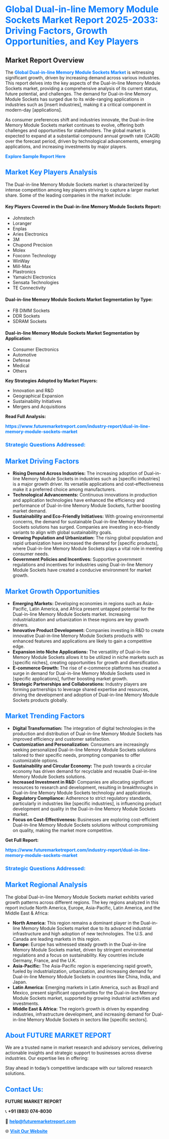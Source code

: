 <h1 style="color: #007BFF;">Global Dual-in-line Memory Module Sockets Market Report 2025-2033: Driving Factors, Growth Opportunities, and Key Players</h1>

<section id="overview">
<h2>Market Report Overview</h2>
<p>The <a href="https://www.futuremarketreport.com/industry-report/dual-in-line-memory-module-sockets-market" style="color: #007BFF; text-decoration: none;"><strong>Global Dual-in-line Memory Module Sockets Market</strong></a> is witnessing significant growth, driven by increasing demand across various industries. This report delves into the key aspects of the Dual-in-line Memory Module Sockets market, providing a comprehensive analysis of its current status, future potential, and challenges. The demand for Dual-in-line Memory Module Sockets has surged due to its wide-ranging applications in industries such as [insert industries], making it a critical component in modern-day [applications].</p>
<p>As consumer preferences shift and industries innovate, the Dual-in-line Memory Module Sockets market continues to evolve, offering both challenges and opportunities for stakeholders. The global market is expected to expand at a substantial compound annual growth rate (CAGR) over the forecast period, driven by technological advancements, emerging applications, and increasing investments by major players.</p>
</section>

<section id="overview">
<p><a href="https://www.futuremarketreport.com/request-sample/reportId=115371" style="color: #007BFF; text-decoration: none;"><strong>Explore Sample Report Here</strong></a></p>
</section>

<section id="key-players">
<h2 style="color: #007BFF;">Market Key Players Analysis</h2>
<p>The Dual-in-line Memory Module Sockets market is characterized by intense competition among key players striving to capture a larger market share. Some of the leading companies in the market include:</p>
<h4>Key Players Covered in the Dual-in-line Memory Module Sockets Report:</h4>
<ul><li>Johnstech</li><li>Loranger</li><li>Enplas</li><li>Aries Electronics</li><li>3M</li><li>Chupond Precision</li><li>Molex</li><li>Foxconn Technology</li><li>WinWay</li><li>Mill-Max</li><li>Plastronics</li><li>Yamaichi Electronics</li><li>Sensata Technologies</li><li>TE Connectivity</li></ul>
<h4>Dual-in-line Memory Module Sockets Market Segmentation by Type:</h4>
<ul><li>FB DIMM Sockets</li><li>DDR Sockets</li><li>SDRAM Sockets</li></ul>

<h4>Dual-in-line Memory Module Sockets Market Segmentation by Application:</h4>
<ul><li>Consumer Electronics</li><li>Automotive</li><li>Defense</li><li>Medical</li><li>Others</li></ul>
<p><strong>Key Strategies Adopted by Market Players:</strong></p>
<ul>
<li>Innovation and R&D</li>
<li>Geographical Expansion</li>
<li>Sustainability Initiatives</li>
<li>Mergers and Acquisitions</li>
</ul>
</section>

<section>
<p><strong>Read Full Analysis: </strong></p><a href="https://www.futuremarketreport.com/industry-report/dual-in-line-memory-module-sockets-market" style="color: #007BFF; text-decoration: none;"><strong>https://www.futuremarketreport.com/industry-report/dual-in-line-memory-module-sockets-market</strong></a>
<h3 style="color: #007BFF;">Strategic Questions Addressed:</h3>
</section>

<section id="driving-factors">
<h2 style="color: #007BFF;">Market Driving Factors</h2>
<ul>
<li><strong>Rising Demand Across Industries:</strong> The increasing adoption of Dual-in-line Memory Module Sockets in industries such as [specific industries] is a major growth driver. Its versatile applications and cost-effectiveness make it a preferred choice among manufacturers.</li>
<li><strong>Technological Advancements:</strong> Continuous innovations in production and application technologies have enhanced the efficiency and performance of Dual-in-line Memory Module Sockets, further boosting market demand.</li>
<li><strong>Sustainability and Eco-Friendly Initiatives:</strong> With growing environmental concerns, the demand for sustainable Dual-in-line Memory Module Sockets solutions has surged. Companies are investing in eco-friendly variants to align with global sustainability goals.</li>
<li><strong>Growing Population and Urbanization:</strong> The rising global population and rapid urbanization have increased the demand for [specific products], where Dual-in-line Memory Module Sockets plays a vital role in meeting consumer needs.</li>
<li><strong>Government Policies and Incentives:</strong> Supportive government regulations and incentives for industries using Dual-in-line Memory Module Sockets have created a conducive environment for market growth.</li>
</ul>
</section>

<section id="growth-opportunities">
<h2 style="color: #007BFF;">Market Growth Opportunities</h2>
<ul>
<li><strong>Emerging Markets:</strong> Developing economies in regions such as Asia-Pacific, Latin America, and Africa present untapped potential for the Dual-in-line Memory Module Sockets market. Increasing industrialization and urbanization in these regions are key growth drivers.</li>
<li><strong>Innovative Product Development:</strong> Companies investing in R&D to create innovative Dual-in-line Memory Module Sockets products with enhanced features and applications are likely to gain a competitive edge.</li>
<li><strong>Expansion into Niche Applications:</strong> The versatility of Dual-in-line Memory Module Sockets allows it to be utilized in niche markets such as [specific niches], creating opportunities for growth and diversification.</li>
<li><strong>E-commerce Growth:</strong> The rise of e-commerce platforms has created a surge in demand for Dual-in-line Memory Module Sockets used in [specific applications], further boosting market growth.</li>
<li><strong>Strategic Partnerships and Collaborations:</strong> Industry players are forming partnerships to leverage shared expertise and resources, driving the development and adoption of Dual-in-line Memory Module Sockets products globally.</li>
</ul>
</section>

<section id="trending-factors">
<h2 style="color: #007BFF;">Market Trending Factors</h2>
<ul>
<li><strong>Digital Transformation:</strong> The integration of digital technologies in the production and distribution of Dual-in-line Memory Module Sockets has improved efficiency and customer satisfaction.</li>
<li><strong>Customization and Personalization:</strong> Consumers are increasingly seeking personalized Dual-in-line Memory Module Sockets solutions tailored to their specific needs, prompting companies to offer customizable options.</li>
<li><strong>Sustainability and Circular Economy:</strong> The push towards a circular economy has driven demand for recyclable and reusable Dual-in-line Memory Module Sockets solutions.</li>
<li><strong>Increased Investment in R&D:</strong> Companies are allocating significant resources to research and development, resulting in breakthroughs in Dual-in-line Memory Module Sockets technology and applications.</li>
<li><strong>Regulatory Compliance:</strong> Adherence to strict regulatory standards, particularly in industries like [specific industries], is influencing product development and quality in the Dual-in-line Memory Module Sockets market.</li>
<li><strong>Focus on Cost-Effectiveness:</strong> Businesses are exploring cost-efficient Dual-in-line Memory Module Sockets solutions without compromising on quality, making the market more competitive.</li>
</ul>
</section>

<section>
<p><strong>Get Full Report: </strong></p><a href="https://www.futuremarketreport.com/industry-report/dual-in-line-memory-module-sockets-market" style="color: #007BFF; text-decoration: none;"><strong>https://www.futuremarketreport.com/industry-report/dual-in-line-memory-module-sockets-market</strong></a>
<h3 style="color: #007BFF;">Strategic Questions Addressed:</h3>
</section>


<section id="regional-analysis">
<h2 style="color: #007BFF;">Market Regional Analysis</h2>
<p>The global Dual-in-line Memory Module Sockets market exhibits varied growth patterns across different regions. The key regions analyzed in this report include North America, Europe, Asia-Pacific, Latin America, and the Middle East & Africa:</p>
<ul>
<li><strong>North America:</strong> This region remains a dominant player in the Dual-in-line Memory Module Sockets market due to its advanced industrial infrastructure and high adoption of new technologies. The U.S. and Canada are leading markets in this region.</li>
<li><strong>Europe:</strong> Europe has witnessed steady growth in the Dual-in-line Memory Module Sockets market, driven by stringent environmental regulations and a focus on sustainability. Key countries include Germany, France, and the U.K.</li>
<li><strong>Asia-Pacific:</strong> The Asia-Pacific region is experiencing rapid growth, fueled by industrialization, urbanization, and increasing demand for Dual-in-line Memory Module Sockets in countries like China, India, and Japan.</li>
<li><strong>Latin America:</strong> Emerging markets in Latin America, such as Brazil and Mexico, present significant opportunities for the Dual-in-line Memory Module Sockets market, supported by growing industrial activities and investments.</li>
<li><strong>Middle East & Africa:</strong> The region’s growth is driven by expanding industries, infrastructure development, and increasing demand for Dual-in-line Memory Module Sockets in sectors like [specific sectors].</li>
</ul>
</section>

<footer>
<h2 style="color: #007BFF;">About FUTURE MARKET REPORT</h2>
<p>We are a trusted name in market research and advisory services, delivering actionable insights and strategic support to businesses across diverse industries. Our expertise lies in offering:</p>

<p>Stay ahead in today’s competitive landscape with our tailored research solutions.</p>

<h2 style="color: #007BFF;">Contact Us:</h2>
<p><strong>FUTURE MARKET REPORT</strong></p>
<p>📞 <strong>+91 (883) 074-8030</strong></p>
<p>📧 <strong><a href="mailto:help@futuremarketreport.com" style="color: #007BFF;">help@futuremarketreport.com</a></strong></p>
<p>🌐 <strong><a href="https://www.futuremarketreport.com/" style="color: #007BFF;">Visit Our Website</a></strong></p>
</footer>